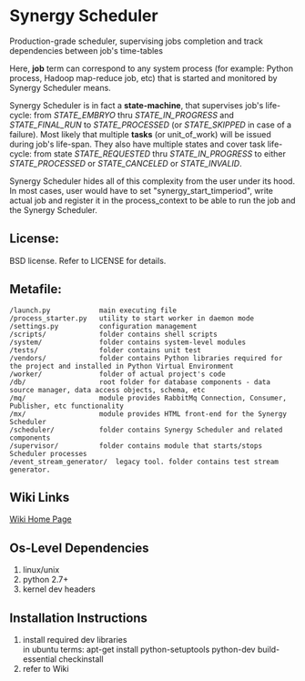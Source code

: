Synergy Scheduler
=========

Production-grade scheduler, supervising jobs completion and track dependencies between job's time-tables

Here, **job** term can correspond to any system process (for example: Python process, Hadoop map-reduce job, etc) that is started and monitored by Synergy Scheduler means.

Synergy Scheduler is in fact a **state-machine**, that supervises job's life-cycle: from *STATE_EMBRYO* thru *STATE_IN_PROGRESS* and *STATE_FINAL_RUN* to *STATE_PROCESSED* (or *STATE_SKIPPED* in case of a failure). Most likely that multiple **tasks** (or unit_of_work) will be issued during job's life-span. They also have multiple states and cover task life-cycle: from state *STATE_REQUESTED* thru *STATE_IN_PROGRESS* to either *STATE_PROCESSED* or *STATE_CANCELED* or *STATE_INVALID*.

Synergy Scheduler hides all of this complexity from the user under its hood. In most cases, user would have to set "synergy_start_timperiod", write actual job and register it in the process_context to be able to run the job and the Synergy Scheduler.


License:
---------
BSD license. Refer to LICENSE for details.


Metafile:
---------

    /launch.py            main executing file  
    /process_starter.py   utility to start worker in daemon mode  
    /settings.py          configuration management  
    /scripts/             folder contains shell scripts  
    /system/              folder contains system-level modules  
    /tests/               folder contains unit test  
    /vendors/             folder contains Python libraries required for the project and installed in Python Virtual Environment  
    /worker/              folder of actual project's code  
    /db/                  root folder for database components - data source manager, data access objects, schema, etc
    /mq/                  module provides RabbitMq Connection, Consumer, Publisher, etc functionality
    /mx/                  module provides HTML front-end for the Synergy Scheduler
    /scheduler/           folder contains Synergy Scheduler and related components
    /supervisor/          folder contains module that starts/stops Scheduler processes
    /event_stream_generator/  legacy tool. folder contains test stream generator.


Wiki Links
---------
[Wiki Home Page](https://github.com/mushkevych/scheduler/wiki)


Os-Level Dependencies
---------
1. linux/unix  
1. python 2.7+  
1. kernel dev headers  


Installation Instructions
---------
1. install required dev libraries  
in ubuntu terms: apt-get install python-setuptools python-dev build-essential checkinstall  
1. refer to Wiki
